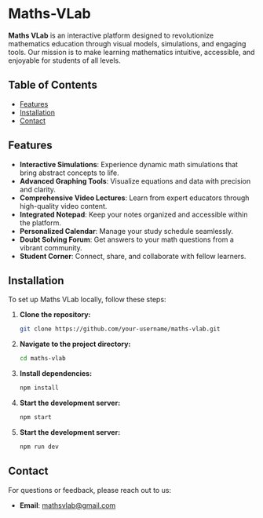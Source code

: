 # Maths-VLab

**Maths VLab** is an interactive platform designed to revolutionize mathematics education through visual models, simulations, and engaging tools. Our mission is to make learning mathematics intuitive, accessible, and enjoyable for students of all levels.

## Table of Contents

- [Features](#features)
- [Installation](#installation)
- [Contact](#contact)

## Features

- **Interactive Simulations**: Experience dynamic math simulations that bring abstract concepts to life.
- **Advanced Graphing Tools**: Visualize equations and data with precision and clarity.
- **Comprehensive Video Lectures**: Learn from expert educators through high-quality video content.
- **Integrated Notepad**: Keep your notes organized and accessible within the platform.
- **Personalized Calendar**: Manage your study schedule seamlessly.
- **Doubt Solving Forum**: Get answers to your math questions from a vibrant community.
- **Student Corner**: Connect, share, and collaborate with fellow learners.


## Installation

To set up Maths VLab locally, follow these steps:

1. **Clone the repository:**
   ```bash
   git clone https://github.com/your-username/maths-vlab.git
   ```
2. **Navigate to the project directory:**
   ```bash
   cd maths-vlab
   ```
3. **Install dependencies:**
   ```bash
   npm install
   ```
4. **Start the development server:**
   ```bash
   npm start
   ```
5. **Start the development server:**
   ```bash
   npm run dev
   ```

## Contact

For questions or feedback, please reach out to us:

- **Email**: [mathsvlab@gmail.com](mailto:mathsvlab@gmail.com)


